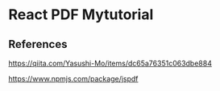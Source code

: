 # React PDF Mytutorial

## References

https://qiita.com/Yasushi-Mo/items/dc65a76351c063dbe884

https://www.npmjs.com/package/jspdf
